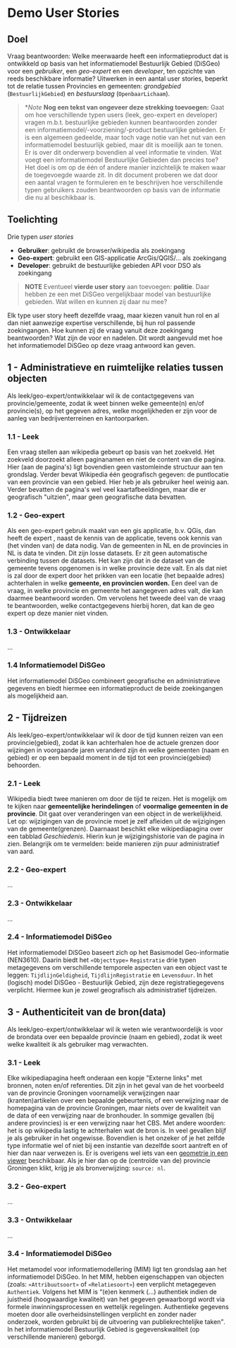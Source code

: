 # Demo User Stories

## Doel
Vraag beantwoorden: Welke meerwaarde heeft een informatieproduct dat is ontwikkeld op basis van het informatiemodel Bestuurlijk Gebied (DiSGeo) voor een _gebruiker_, een _geo-expert_ en een _developer_, ten opzichte van reeds beschikbare informatie? Uitwerken in een aantal user stories, beperkt tot de relatie tussen  Provincies en gemeenten: _grondgebied_ (`BestuurlijkGebied`) en _bestuurslaag_ (`OpenbaarLichaam`).

>**Note*
>**Nog een tekst van ongeveer deze strekking toevoegen:**
>Gaat om hoe verschillende typen users (leek, geo-expert en developer) vragen m.b.t. bestuurlijke gebieden kunnen beantwoorden zonder een informatiemodel/-voorziening/-product bestuurlijke gebieden. Er is een algemeen gedeelde, maar toch vage notie van het nut van een informatiemodel bestuurlijk gebied, maar dit is moeilijk aan te tonen. Er is over dit onderwerp bovendien al veel informatie te vinden. Wat voegt een informatiemodel Bestuurlijke Gebieden dan precies toe? Het doel is om op de één of andere manier inzichtelijk te maken waar de toegevoegde waarde zit. In dit document proberen we dat door een aantal vragen te formuleren en te beschrijven hoe verschillende typen gebruikers zouden beantwoorden op basis van de informatie die nu al beschikbaar is.

<!-- ## Format
`html` (tekst met links, afbeeldingen en tabellen)

## Gerelateerde pagina's

### Instantieniveau
 - [Provincie Utrecht](https://nl.wikipedia.org/wiki/Utrecht_(provincie))
 - [Tabel van gemeenten in Utrecht](https://nl.wikipedia.org/wiki/Tabel_van_gemeenten_in_Utrecht)
 - [Lijst van voormalige gemeenten in Utrecht](
https://nl.wikipedia.org/wiki/Lijst_van_voormalige_gemeenten_in_Utrecht)

### Objectniveau
 - [Provincies van Nederland](https://nl.wikipedia.org/wiki/Provincies_van_Nederland)
 - [Provincie](https://nl.wikipedia.org/wiki/Provincie#Staatsrechtelijk)

>**NOTE**: Vraag aan Pano, Linda, Silvy en Gabriella: willen jullie de user stories aanvullen? iK heb DiSGeo al beschreven en leek/onervargen gebruiker/. Willen jullie andere voorbeelden aanvullen. En als dat teruggrijpt op DiSGeo, ook daar inde tekst aanvullen? -->

## Toelichting

Drie typen _user stories_
 - **Gebruiker**: gebruikt de browser/wikipedia als zoekingang 
 - **Geo-expert**: gebruikt een GIS-applicatie ArcGis/QGIS/... als zoekingang
 - **Developer**: gebruikt de bestuurlijke gebieden API voor DSO als zoekingang

>**NOTE**
> Eventueel **vierde user story** aan toevoegen: **politie**. Daar hebben ze een met DiSGeo vergelijkbaar model van bestuurlijke gebieden. Wat willen en kunnen zij daar nu mee?

Elk type user story heeft dezelfde vraag, maar kiezen vanuit hun rol en al dan niet aanwezige expertise verschillende, bij hun rol passende zoekingangen. Hoe kunnen zij de vraag vanuit deze zoekingang beantwoorden? Wat zijn de voor en nadelen. Dit wordt aangevuld met hoe het informatiemodel DiSGeo op deze vraag antwoord kan geven.

## 1 - Administratieve en ruimtelijke relaties tussen objecten
Als leek/geo-expert/ontwikkelaar 
wil ik de contactgegevens van provincie/gemeente, 
zodat ik weet binnen welke gemeente(n) en/of provincie(s), op het gegeven adres, welke mogelijkheden er zijn voor de aanleg van bedrijventerreinen en kantoorparken. 

### 1.1 - Leek
Een vraag stellen aan wikipedia gebeurt op basis van het zoekveld. Het zoekveld doorzoekt alleen paginanamen en niet de content van die pagina. Hier (aan de pagina's) ligt bovendien geen vastomleinde structuur aan ten grondslag. Verder bevat Wikipedia één geografisch gegeven: de puntlocatie van een provincie van een gebied. Hier heb je als gebruiker heel weinig aan. Verder bevatten de pagina's wel veel kaartafbeeldingen, maar die er geografisch "uitzien", maar geen geografische data bevatten.

### 1.2 - Geo-expert
Als een geo-expert gebruik maakt van een gis applicatie, b.v. QGis, dan heeft de expert , naast de kennis van de applicatie, tevens ook kennis van (het vinden van) de data nodig. Van de gemeenten in NL en de provincies in NL is data te vinden. Dit zijn losse datasets. Er zit geen automatische verbinding tussen de datasets. Het kan zijn dat in de dataset van de gemeente tevens opgenomen is in welke provincie deze valt. En als dat niet is zal door de expert door het prikken van een locatie (het bepaalde adres) achterhalen in welke **gemeente, en provincien worden.** Een deel van de vraag, in welke provincie en gemeente het aangegeven adres valt, die kan daarmee beantwoord worden. Om vervolens het tweede deel van de vraag te beantwoorden, welke contactgegevens hierbij horen, dat kan de geo expert op deze manier niet vinden.

### 1.3 - Ontwikkelaar
...

### 1.4 Informatiemodel DiSGeo
Het informatiemodel DiSGeo combineert geografische en administratieve gegevens en biedt hiermee een informatieproduct de beide zoekingangen als mogelijkheid aan.

## 2 - Tijdreizen
Als leek/geo-expert/ontwikkelaar wil ik door de tijd kunnen reizen van een provincie(gebied), zodat ik kan achterhalen hoe de actuele grenzen door wijzingen in voorgaande jaren  veranderd zijn én welke gemeenten (naam en gebied) er op een bepaald moment in de tijd tot een provincie(gebied) behoorden.

### 2.1 - Leek
Wikipedia biedt twee manieren om door de tijd te reizen. Het is mogelijk om te kijken naar **gemeentelijke herindelingen** of **voormalige gemeenten in de provincie**. Dit gaat over veranderingen van een object in de werkelijkheid. Let op: wijzigingen van de provincie moet je zelf afleiden uit de wijzigingen van de gemeente(grenzen). Daarnaast beschikt elke wikipediapagina over een tabblad _Geschiedenis_. Hierin kun je wijzigingshistorie van de pagina in zien. Belangrijk om te vermelden: beide manieren zijn puur administratief van aard.

### 2.2 - Geo-expert
...

### 2.3 - Ontwikkelaar
...

### 2.4 - Informatiemodel DiSGeo
Het informatiemodel DiSGeo baseert zich op het Basismodel Geo-informatie (NEN3610). Daarin biedt het `«Objecttype»` `Registratie` drie typen metagegevens om verschillende temporele aspecten van een object vast te leggen: `TijdlijnGeldigheid`, `TijdlijnRegistratie` en `Levensduur`. In het (logisch) model DiSGeo - Bestuurlijk Gebied, zijn deze registratiegegevens verplicht. Hiermee kun je zowel geografisch als administratief tijdreizen.

## 3 - Authenticiteit van de bron(data)
Als leek/geo-expert/ontwikkelaar wil ik weten wie verantwoordelijk is voor de brondata over een bepaalde provincie (naam en gebied),  zodat ik weet welke kwaliteit ik als gebruiker mag verwachten.

### 3.1 - Leek
Elke wikipediapagina heeft onderaan een kopje "Externe links" met bronnen, noten en/of referenties. Dit zijn in het geval van de het voorbeeld van de provincie Groningen voornamelijk verwijzingen naar (kranten)artikelen over een bepaalde gebeurtenis, of een verwijzing naar de homepagina van de provincie Groningen, maar niets over de kwaliteit van de data of een verwijzing naar de bronhouder. In sommige gevallen (bij andere provincies) is er een verwijzing naar het CBS. Met andere woorden: het is op wikipedia lastig te achterhalen wat de bron is. In veel gevallen blijf je als gebruiker in het ongewisse. Bovendien is het onzeker of je het zelfde type informatie wel of niet bij een instantie van dezelfde soort aantreft en of hier dan naar verwezen is. Er is overigens wel iets van een [geometrie in een viewer](https://wiwosm.toolforge.org/osm-on-ol/kml-on-ol.php?lang=nl&uselang=nl&params=53_15_0_N_6_45_0_E_scale%3A1000000_region%3ANL&pagename=Groningen_(provincie)&zoom=8&lat=53.2089&lon=6.69747&layers=00B0TTT) beschikbaar. Als je hier dan op de (centroïde van de) provincie Groningen klikt, krijg je als bronverwijzing: `source: nl`.

### 3.2 - Geo-expert
...

### 3.3 - Ontwikkelaar
...

### 3.4 - Informatiemodel DiSGeo
Het metamodel voor informatiemodellering (MIM) ligt ten grondslag aan het informatiemodel DiSGeo. In het MIM, hebben eigenschappen van objecten (zoals: `«Attribuutsoort»` of `«Relatiesoort»`) een verplicht metagegeven `Authentiek`. Volgens het MIM is <q>(e)en kenmerk (...) authentiek indien de juistheid (hoogwaardige kwaliteit) van het gegeven gewaarborgd wordt via formele inwinningsprocessen en wettelijk regelingen. Authentieke gegevens moeten door alle overheidsinstellingen verplicht en zonder nader onderzoek, worden gebruikt bij de uitvoering van publiekrechtelijke taken</q>. In het informatiemodel Bestuurlijk Gebied is gegevenskwaliteit (op verschillende manieren) geborgd.


<!-- 
>**Voorbeeld**: «Objecttype» `Provinciegebied`, instantie: `Groningen` 

### 1 - In hoeverre is het mogelijk om door de tijd te reizen?
### 2 - In hoeverre is het mogelijk om zowel een geografische als administratieve vraag te stellen
### 3 - In hoeverre zijn liggen er relaties tussen de objecten
### 4 - Wat is er bekend over de authenticiteit van de bron?
### 5 - Welke voor- en nadelen heeft de gekozen methode? -->

<!-- 
## Ruwe notities
>**Hiervoor moet je met het logisch model vergelijken!**

Bestuurslaag
Rijksoverheid
Nederlandse gemeenten
Europese deel van Nederland
Relatie met NUTS-gebieden


Instantie: provincie Utrecht


Extra informatie
landoppervlakte
aantal inwoners
absolute en relatieve bevolkingsdichtheid

(ontstaans)geschiedenis

historie van de tekst


connectie met begrippen zoals Randstad, bisdom Utrecht, Sticht Utrecht, 

Geografisch
aangrenzende provincies
uitwisselen gemenetne tussen Zuid-Holland, Utrecht en Noord-Holland (gemeentelijke herindeling, tijdreizen)
gemeenten in de provincie


teksten en tabellen waar je als lezer zefl actief in moet zoeken

verwijzing in wikipedia van provincie > gemeente en van gemeente > provincie

Voordeel is dat je bij wikipedia heel veel informatie bij elkaar hebt
demografisch, geografisch, landschappelijk kenmerken, geschiedenis, bestuur, politiek
tabllen met kenmerken.

bronverwijzing

Kaartafbeelding met geometrieën, geen daadwerkelijke geometrieën beschikbaar

Overzicht
Naamgeving in informatiemodel is technisch van aard. Daar moet je in je producten naar eindgebruiker toe een vertaalslag op maken. 

Voordelen
 - Relatief uniforme structuur (het opzetten van pagina's en teksten is handwerk, zonder strakke structuur)
 - Manier van zoeken is voor veel mensen bekend
 - Door bekendheid intuïtief en laagdrempelig
 - Voor breed publiek openbaar toegankelijke
 - Geen speciale software nodig: een browser voldoet

Wikipedia geeft óf info over de provincies (van Nederland) als bestuurslaag en de instanties, óf info over één instantie van een provincie.

Wikipedia: kardinaliteit is een "?", je hebt geen enkele garantie dat informatie aanwezig is, meer een kwestie van geluk/toeval/aanbod.

Nadelen
- Veel informatie
- Geen filtermogelijkheden
- Brede zoekingang (o.b.v. zoekterm), maar speciefieke info is handwerk
- Impliciet onderscheid tussen _gebied_ en _bestuur_

| ... | DiSGeo | Wikipedia |
| --- | --- | --- |
| Objecttype | Provinciegebied | Provincie |
|  - md1 | ... | ... |
|  - md2 | ... | ... |
|  -->
